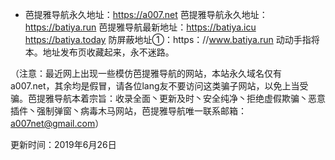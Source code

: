 - 芭提雅导航永久地址：https://a007.net 
芭提雅导航永久地址：https://batiya.run
芭提雅导航最新地址：https://batiya.icu https://batiya.today
防屏蔽地址①：https：//www.batiya.run  动动手指将本。地址发布页收藏起来，永不迷路。

（注意：最近网上出现一些模仿芭提雅导航的网站，本站永久域名仅有a007.net，其余均是假冒，请各位lang友不要访问这类骗子网站，以免上当受骗。芭提雅导航本着宗旨：收录全面丶更新及时丶安全纯净丶拒绝虚假欺骗丶恶意插件丶强制弹窗丶病毒木马网站，芭提雅导航唯一联系邮箱：a007net@gmail.com）

更新时间：2019年6月26日
